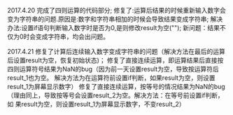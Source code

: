 2017.4.20
完成了四则运算的代码部分;
修复了:运算后结果的时候重新输入数字会变为字符串的问题.原因是:数字和字符串相加的时候会导致结果变成字符串;
解决办法:设置if语句判断输入数字时是否为0,是则修改result为空("");
新问题：结果不仅为0时会变成字符串，均会出问题。

2017.4.21
修复了计算后连续输入数字变成字符串的问题（解决方法在最后的运算后设置result为空，恢复初始状态)；
修复了直接连续运算，即运算结果后直接按四则运算符号结果为NaN的bug（因为前一天设置result为空，导致按运算符后result_1也为空。
        解决方法为在运算符前设置if判断，如果result为空，则设置result_1为屏幕显示数字）
修复了直接连续运算，按等号的情况结果为NaN的bug（理由同上，导致按等号会设置result_2为空。解决方法：在等号前设置if判断，如
        果result为空，则设置result_1为屏幕显示数字，不变result_2）